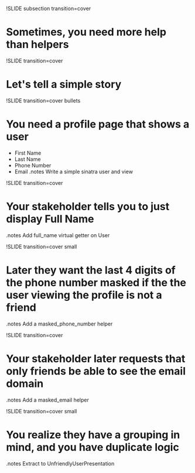 !SLIDE subsection transition=cover

# Sometimes, you need more help than helpers

!SLIDE transition=cover
# Let's tell a simple story

!SLIDE transition=cover bullets
# You need a profile page that shows a user
  * First Name
  * Last Name
  * Phone Number
  * Email
.notes Write a simple sinatra user and view

!SLIDE transition=cover
# Your stakeholder tells you to just display Full Name
.notes Add full_name virtual getter on User

!SLIDE transition=cover small
# Later they want the last 4 digits of the phone number masked if the the user viewing the profile is not a friend
.notes Add a masked_phone_number helper

!SLIDE transition=cover
# Your stakeholder later requests that only friends be able to see the email domain
.notes Add a masked_email helper

!SLIDE transition=cover small
# You realize they have a grouping in mind, and you have duplicate logic
.notes Extract to UnfriendlyUserPresentation
